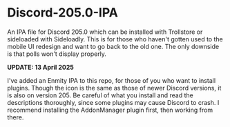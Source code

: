 # Discord-205.0-IPA
An IPA file for Discord 205.0 which can be installed with Trollstore or sideloaded with Sideloadly. This is for those who haven't gotten used to the mobile UI redesign and want to go back to the old one. The only downside is that polls won't display properly.


**UPDATE: 13 April 2025**

I've added an Enmity IPA to this repo, for those of you who want to install plugins. Though the icon is the same as those of newer Discord versions, it is also on version 205. Be careful of what you install and read the descriptions thoroughly, since some plugins may cause Discord to crash. I recommend installing the AddonManager plugin first, then working from there.
